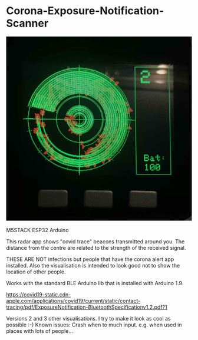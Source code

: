 # Corona-Exposure-Notification-Scanner

![Scan](https://github.com/KoenVdH/Corona-Exposure-Notification-Scanner/blob/main/screen3.jpg)

M5STACK ESP32 Arduino

This radar app shows "covid trace" beacons transmitted around you.
The distance from the centre are related to the strength of the received signal.

THESE ARE NOT infections but people that have the corona alert app installed.
Also the visualisation is intended to look good not to show the location of other people.

Works with the standard BLE Arduino lib that is installed with Arduino 1.9.

https://covid19-static.cdn-apple.com/applications/covid19/current/static/contact-tracing/pdf/ExposureNotification-BluetoothSpecificationv1.2.pdf?1

Versions 2 and 3 other visualisations. I try to make it look as cool as possible :-)
Known issues: 
Crash when to much input. e.g. when used in places with lots of people...
